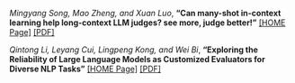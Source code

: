 *Mingyang Song, Mao Zheng, and Xuan Luo*, **“Can many-shot in-context learning help long-context LLM judges? see more, judge better!”** [[HOME Page]](https://aclanthology.org/2025.coling-main.548/) [[PDF]](https://aclanthology.org/2025.coling-main.548.pdf)



*Qintong Li, Leyang Cui, Lingpeng Kong, and Wei Bi*, **“Exploring the Reliability of Large Language Models as Customized Evaluators for Diverse NLP Tasks”** [[HOME Page]](https://aclanthology.org/2025.coling-main.688/) [[PDF]](https://aclanthology.org/2025.coling-main.688.pdf)